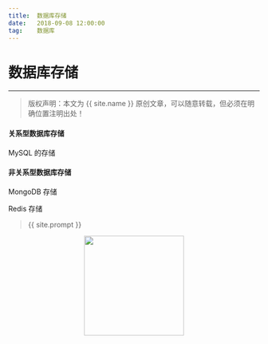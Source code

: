 ```yaml
---            
title:  数据库存储
date:   2018-09-08 12:00:00
tag:    数据库
---
```

# 数据库存储

***
> 版权声明：本文为 {{ site.name }} 原创文章，可以随意转载，但必须在明确位置注明出处！

#### 关系型数据库存储

MySQL 的存储





#### 非关系型数据库存储

MongoDB 存储



Redis 存储

> {{ site.prompt }}

<div  align="center">
<img src="https://rengui520.github.io/images/wechart.jpg" width = "200" height = "200"/>